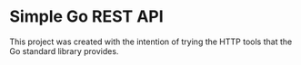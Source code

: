 # Simple Go REST API

This project was created with the intention of trying the HTTP tools that the Go standard library provides.
